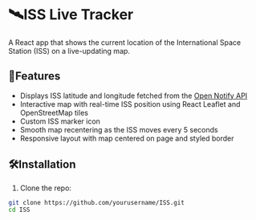 # 🛰️ISS Live Tracker

A React app that shows the current location of the International Space Station (ISS) on a live-updating map.

## 🚀Features

- Displays ISS latitude and longitude fetched from the [Open Notify API](http://api.open-notify.org/iss-now.json)
- Interactive map with real-time ISS position using React Leaflet and OpenStreetMap tiles
- Custom ISS marker icon
- Smooth map recentering as the ISS moves every 5 seconds
- Responsive layout with map centered on page and styled border

## 🛠Installation

1. Clone the repo:

```bash
git clone https://github.com/yourusername/ISS.git
cd ISS
